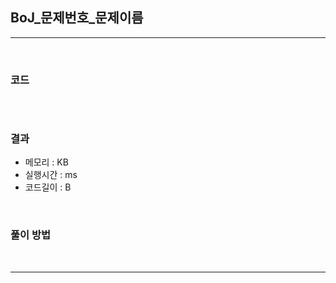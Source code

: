 ## BoJ_문제번호_문제이름

---

<br />

### 코드

```java

```

<br />


### 결과

- 메모리 : KB
- 실행시간 : ms
- 코드길이 : B

<br />

### 풀이 방법


<br />

<!--추가 내용 있다면 더 적어주시면 됩니다-->

---

